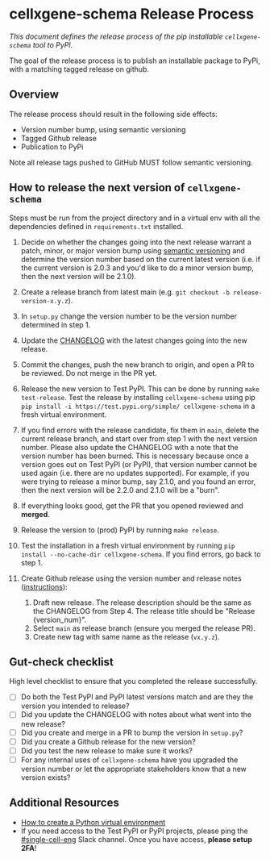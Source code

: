 # cellxgene-schema Release Process

_This document defines the release process of the pip installable `cellxgene-schema` tool to PyPI._

The goal of the release process is to publish an installable package to PyPi, with a matching tagged release on github.

## Overview

The release process should result in the following side effects:

* Version number bump, using semantic versioning
* Tagged Github release
* Publication to PyPi

Note all release tags pushed to GitHub MUST follow semantic versioning.

## How to release the next version of `cellxgene-schema`

Steps must be run from the project directory and in a virtual env with all the dependencies defined in `requirements.txt` installed.

1. Decide on whether the changes going into the next release warrant a patch, minor, or major version bump using [semantic versioning](https://semver.org/) and determine the version number based on the current latest version (i.e. if the current version is 2.0.3 and you'd like to do a minor version bump, then the next version will be 2.1.0).

1. Create a release branch from latest main (e.g. `git checkout -b release-version-x.y.z`).

1. In `setup.py` change the version number to be the version number determined in step 1.

1. Update the [CHANGELOG](https://github.com/chanzuckerberg/single-cell-curation/blob/main/cellxgene_schema_cli/CHANGELOG.md) with the latest changes going into the new release. 

1. Commit the changes, push the new branch to origin, and open a PR to be reviewed. Do not merge in the PR yet.

1. Release the new version to Test PyPI. This can be done by running `make test-release`. Test the release by installing `cellxgene-schema` using pip `pip install -i https://test.pypi.org/simple/ cellxgene-schema` in a fresh virtual environment.

1. If you find errors with the release candidate, fix them in `main`, delete the current release branch, and start over from step 1 with the next version number. Please also update the CHANGELOG with a note that the version number has been burned. This is necessary because once a version goes out on Test PyPI (or PyPI), that version number cannot be used again (i.e. there are no updates supported). For example, if you were trying to release a minor bump, say 2.1.0, and you found an error, then the next version will be 2.2.0 and 2.1.0 will be a "burn".

1. If everything looks good, get the PR that you opened reviewed and **merged**. 

1. Release the version to (prod) PyPI by running `make release`.

1. Test the installation in a fresh virtual environment by running `pip install --no-cache-dir cellxgene-schema`. If you find errors, go back to step 1.

1. Create Github release using the version number and release notes ([instructions](https://docs.github.com/en/repositories/releasing-projects-on-github/managing-releases-in-a-repository)):
    1. Draft new release. The release description should be the same as the CHANGELOG from Step 4. The release title should be "Release {version_num}".
    1. Select `main` as release branch (ensure you merged the release PR).
    1. Create new tag with same name as the release (`vx.y.z`).

## Gut-check checklist

High level checklist to ensure that you completed the release successfully.

- [ ] Do both the Test PyPI and PyPI latest versions match and are they the version you intended to release?
- [ ] Did you update the CHANGELOG with notes about what went into the new release?
- [ ] Did you create and merge in a PR to bump the version in `setup.py`?
- [ ] Did you create a Github release for the new version?
- [ ] Did you test the new release to make sure it works?
- [ ] For any internal uses of `cellxgene-schema` have you upgraded the version number or let the appropriate stakeholders know that a new version exists?

## Additional Resources

- [How to create a Python virtual environment](https://docs.python.org/3/library/venv.html#creating-virtual-environments)
- If you need access to the Test PyPI or PyPI projects, please ping the [#single-cell-eng](https://czi-sci.slack.com/archives/C023Q1APASK) Slack channel. Once you have access, **please setup 2FA**!